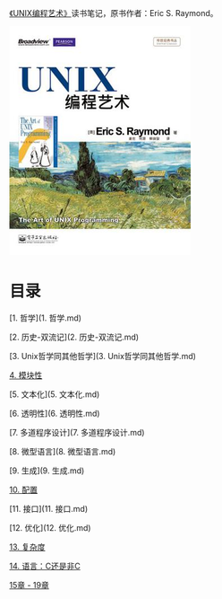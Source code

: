 [《UNIX编程艺术》](https://book.douban.com/subject/5387401/)读书笔记，原书作者：Eric S. Raymond。

![](img/cover/cover.jpg)

# 目录

[1. 哲学](1. 哲学.md)

[2. 历史-双流记](2. 历史-双流记.md)

[3. Unix哲学同其他哲学](3. Unix哲学同其他哲学.md)

[4. 模块性](4. 模块性.md)

[5. 文本化](5. 文本化.md)

[6. 透明性](6. 透明性.md)

[7. 多道程序设计](7. 多道程序设计.md)

[8. 微型语言](8. 微型语言.md)

[9. 生成](9. 生成.md)

[10. 配置](10. 配置.md)

[11. 接口](11. 接口.md)

[12. 优化](12. 优化.md)

[13. 复杂度](13. 复杂度.md)

[14. 语言：C还是非C](14. 语言：C还是非C.md)

[15章 - 19章](15-19.md)
